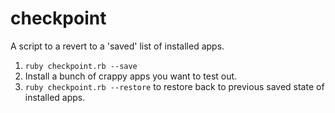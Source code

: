 checkpoint
==========

A script to a revert to a 'saved' list of installed apps.

1. `ruby checkpoint.rb --save`
2. Install a bunch of crappy apps you want to test out.
3. `ruby checkpoint.rb --restore` to restore back to previous saved state of installed apps.
